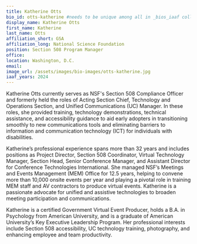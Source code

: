 ```yaml
---
title: Katherine Otts
bio_id: otts-katherine #needs to be unique among all in _bios_iaaf collection
display_name: Katherine Otts
first_name: Katherine
last_name: Otts
affiliation_short: GSA
affiliation_long: National Science Foundation
position: Section 508 Program Manager
office: 
location: Washington, D.C.
email: 
image_url: /assets/images/bio-images/otts-katherine.jpg
iaaf_years: 2024
---
```

Katherine Otts currently serves as NSF's Section 508 Compliance Officer and formerly held the roles of Acting Section Chief, Technology and Operations Section, and Unified Communications (UC) Manager. In these roles, she provided training, technology demonstrations, technical assistance, and accessibility guidance to aid early adopters in transitioning smoothly to new communications tools and eliminating barriers to information and communication technology (ICT) for individuals with disabilities.

Katherine’s professional experience spans more than 32 years and includes positions as Project Director, Section 508 Coordinator, Virtual Technology Manager, Section Head, Senior Conference Manager, and Assistant Director for Conference Technologies International. She managed NSF’s Meetings and Events Management (MEM) Office for 12.5 years, helping to convene more than 10,000 onsite events per year and playing a pivotal role in training MEM staff and AV contractors to produce virtual events. Katherine is a passionate advocate for unified and assistive technologies to broaden meeting participation and communications.

Katherine is a certified Government Virtual Event Producer, holds a B.A. in Psychology from American University, and is a graduate of American University’s Key Executive Leadership Program. Her professional interests include Section 508 accessibility, UC technology training, photography, and enhancing employee and team productivity.